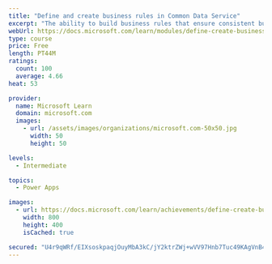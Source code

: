 ```yaml
---
title: "Define and create business rules in Common Data Service"
excerpt: "The ability to build business rules that ensure consistent business logic regardless of the app accessing that data set is imperative to a successful business operation. This module will show you how you can build business rules that are triggered anytime they are used within Common Data Service."
webUrl: https://docs.microsoft.com/learn/modules/define-create-business-rules/
type: course
price: Free
length: PT44M
ratings:
  count: 100
  average: 4.66
heat: 53

provider:
  name: Microsoft Learn
  domain: microsoft.com
  images:
    - url: /assets/images/organizations/microsoft.com-50x50.jpg
      width: 50
      height: 50

levels:
  - Intermediate

topics:
  - Power Apps

images:
  - url: https://docs.microsoft.com/learn/achievements/define-create-business-rules-social.png
    width: 800
    height: 400
    isCached: true

secured: "U4r9qWRf/EIXsoskpaqjOuyMbA3kC/jY2ktrZWj+wVV97Hnb7Tuc49KAgVnB4PcEn+KTXnuQHATXYosKs2aeUDzwo3G5IgJLqhitrLfQI2c7rxIrjSdu2KhAFoyoUAOPt84XUlSMDqD9KjR0LKNeZdVSQQNAmkWPCiVe1ATPX6Z/R+Qz2kyraE+gd/ZNqCxkgM8icXbbpNTWqwHzOrBMxIPaIoa7GeHwNlGqKCq/v0vF2Cw/qqu57bloPk1PLfaR+YM93UQMSf/X9yfv+gqVO3D2ZDp0h7Ikc+coOMS0d2lEuV+58++gS73KVFjkGf5WQZecxrOygy3S8bKwtResJ9e5FbIJjaiidLTAPdkBAPFmldCAg5KV9sKtvPfSbQY3895USACCmstcqttAhzncag==;mUtYJUOgUnqeZiab3I/b2Q=="
---
```


